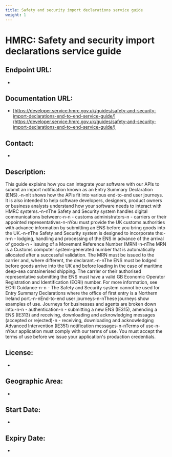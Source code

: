 ```yaml
---
title: Safety and security import declarations service guide
weight: 1
---
```


# HMRC: Safety and security import declarations service guide

## Endpoint URL:
 - []()

## Documentation URL:
 - [https://developer.service.hmrc.gov.uk/guides/safety-and-security-import-declarations-end-to-end-service-guide/](https://developer.service.hmrc.gov.uk/guides/safety-and-security-import-declarations-end-to-end-service-guide/)

## Contact:
 - [](mailto:)

## Description:
This guide explains how you can integrate your software with our APIs to submit an import notification known as an Entry Summary Declaration (ENS).-n-nIt shows how the APIs fit into various end-to-end user journeys. It is also intended to help software developers, designers, product owners or business analysts understand how your software needs to interact with HMRC systems.-n-nThe Safety and Security system handles digital communications between:-n-n - customs administrators-n - carriers or their appointed representatives-n-nYou must provide the UK customs authorities with advance information by submitting an ENS before you bring goods into the UK.-n-nThe Safety and Security system is designed to incorporate the:-n-n - lodging, handling and processing of the ENS in advance of the arrival of goods-n - issuing of a Movement Reference Number (MRN)-n-nThe MRN is a Customs computer system-generated number that is automatically allocated after a successful validation. The MRN must be issued to the carrier and, where different, the declarant.-n-nThe ENS must be lodged before goods arrive into the UK and before loading in the case of maritime deep-sea containerised shipping. The carrier or their authorised representative submitting the ENS must have a valid GB Economic Operator Registration and Identification (EORI) number. For more information, see EORI Guidance-n-n - The Safety and Security system cannot be used for Entry Summary Declarations where the office of first entry is a Northern Ireland port.-n-nEnd-to-end user journeys-n-nThese journeys show examples of use. Journeys for businesses and agents are broken down into:-n-n - authentication-n - submitting a new ENS (IE315), amending a ENS (IE313) and receiving, downloading and acknowledging messages (accepted or rejected)-n - receiving, downloading and acknowledging Advanced Intervention (IE351) notification messages-n-nTerms of use-n-nYour application must comply with our terms of use. You must accept the terms of use before we issue your application's production credentials.

## License:
 - 

## Geographic Area:
 - 

## Start Date:
 - 

## Expiry Date:
 - 

